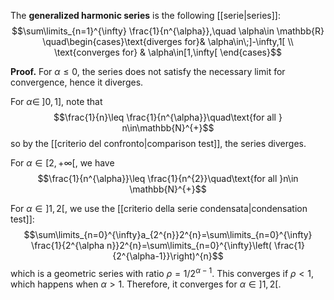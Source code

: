 The **generalized harmonic series** is the following [[serie|series]]:
$$\sum\limits_{n=1}^{\infty} \frac{1}{n^{\alpha}},\quad \alpha\in \mathbb{R} \quad\begin{cases}\text{diverges for}& \alpha\in\;]-\infty,1[ \\ \text{converges for} & \alpha\in[1,\infty[ \end{cases}$$

**Proof.** For $\alpha\leq0$, the series does not satisfy the necessary limit for convergence, hence it diverges.

For $\alpha\in\;]0,1]$, note that
$$\frac{1}{n}\leq \frac{1}{n^{\alpha}}\quad\text{for all } n\in\mathbb{N}^{+}$$
so by the [[criterio del confronto|comparison test]], the series diverges.

For $\alpha\in[2,+\infty[$, we have
$$\frac{1}{n^{\alpha}}\leq \frac{1}{n^{2}}\quad\text{for all }n\in \mathbb{N}^{+}$$

For $\alpha\in]1,2[$, we use the [[criterio della serie condensata|condensation test]]:
$$\sum\limits_{n=0}^{\infty}a_{2^{n}}2^{n}=\sum\limits_{n=0}^{\infty} \frac{1}{2^{\alpha n}}2^{n}=\sum\limits_{n=0}^{\infty}\left( \frac{1}{2^{\alpha-1}}\right)^{n}$$
which is a geometric series with ratio $\rho= 1/2^{\alpha-1}$. This converges if $\rho<1$, which happens when $\alpha>1$. Therefore, it converges for $\alpha\in]1,2[$.